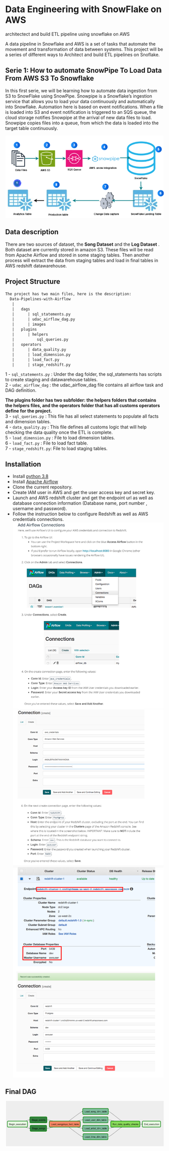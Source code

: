 # Data Engineering with SnowFlake on AWS
architectect and build ETL pipeline using snowflake on AWS

A data pipeline in Snowflake and AWS is a set of tasks that automate the movement and transformation of data between systems. This project will be a series of different ways to Architect and build ETL pipelines on Snoflake.

## Serie 1: How to automate SnowPipe To Load Data From AWS S3 To Snowflake

In this first serie, we will be learning how to automate data ingestion from S3 to SnowFlake using SnowPipe. Snowpipe is a Snowflake’s ingestion service that allows you to load your data continuously and  automatically into Snowflake. Automation here is based on event notifications. When a file is loaded into S3 and event notification is triggered to an SQS queue, the cloud storage notifies Snowpipe at the arrival of new data files to load. Snowpipe copies files into a queue, from which the data is loaded into the target table continuously.

![image](https://raw.githubusercontent.com/tmbothe/SnowFlake-Architect-and-build-data-pipeline-on-AWS/main/images/snow_aws.png)

## Data description
There are two sources of dataset, the **Song Dataset** and the **Log Dataset** .  Both dataset are currently stored in amazon S3. These files will be read from Apache Airflow and stored in some staging tables. Then another process will extract the data from staging tables and load in final tables in AWS redshift datawarehouse.
 
 ## Project Structure
 ```
 The project has two main files, here is the description:
   Data-Pipelines-with-Airflow
    |
    |   dags
    |      | sql_statements.py
    |      | udac_airflow_dag.py
    |      | images 
    |   plugins
    |      | helpers
    |          sql_queries.py
    |   operators
    |      | data_quality.py
    |      | load_dimension.py
    |      | load_fact.py
    |      | stage_redshift.py
 ``` 

   1 - `sql_statements.py` : Under the dag folder, the sql_statements has scripts to create staging and datawarehouse tables.<br>
   2 - `udac_airflow_dag`  : the udac_airflow_dag file contains all airflow task and DAG definition.<br>
 
   **The  plugins folder has two subfolder: the helpers folders that contains the helpers files, and the operators folder that has all customs operators define for the project. <br>**
   3 - `sql_queries.py`    : This file has all select statements to populate all facts and dimension tables.<br>
   4 - `data_quality.py`   : This file defines all customs logic that will help checking the data quality once the ETL is complete.<br>
   5 - `load_dimension.py` : File to load dimension tables.<br>
   6 - `load_fact.py`      : File to load fact table.<br>
   7 -  `stage_redshift.py`:  File to load staging tables.<br>
 
## Installation 

- Install [python 3.8](https://www.python.org)
- Install [Apache Airflow](https://airflow.apache.org/docs/apache-airflow/stable/installation.html)
- Clone the current repository. 
- Create IAM user in AWS and get the user access key and secret key.
- Launch and AWS redshift cluster and get the endpoint url as well as database connection information (Database name, port number , username and password).
- Follow the instruction below to configure Redshift as well as AWS credentials connections.
 ![image](https://raw.githubusercontent.com/tmbothe/Data-Pipelines-with-Airflow/main/dags/images/connections1.PNG)
 ![image](https://raw.githubusercontent.com/tmbothe/Data-Pipelines-with-Airflow/main/dags/images/connections2.PNG)
 ![image](https://raw.githubusercontent.com/tmbothe/Data-Pipelines-with-Airflow/main/dags/images/connections3.PNG)


 ## Final DAG

![image](https://raw.githubusercontent.com/tmbothe/Data-Pipelines-with-Airflow/main/dags/images/final_DAG.PNG)
